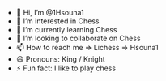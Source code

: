 - 👋 Hi, I’m @1Hsouna1
- 👀 I’m interested in Chess
- 🌱 I’m currently learning Chess
- 💞️ I’m looking to collaborate on Chess
- 📫 How to reach me => Lichess => Hsouna1
- 😄 Pronouns: King / Knight
- ⚡ Fun fact: I like to play chess

<!---
1Hsouna1/1Hsouna1 is a ✨ special ✨ repository because its `README.md` (this file) appears on your GitHub profile.
You can click the Preview link to take a look at your changes.
--->
